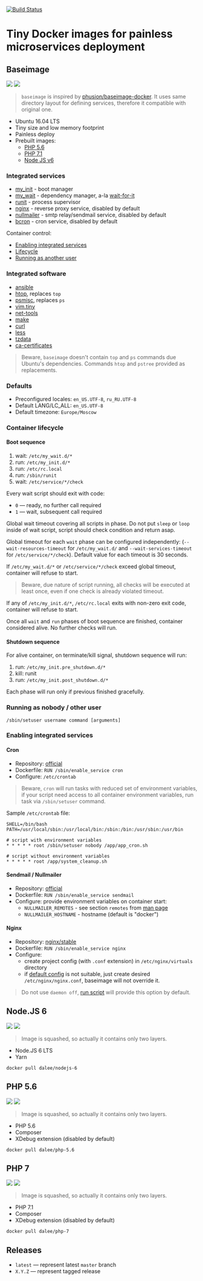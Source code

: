[![Build Status](https://travis-ci.org/Dalee/build.docker.svg?branch=master)](https://travis-ci.org/Dalee/build.docker)

# Tiny Docker images for painless microservices deployment

## Baseimage

[![](https://images.microbadger.com/badges/image/dalee/baseimage.svg)](https://microbadger.com/images/dalee/baseimage "Get your own image badge on microbadger.com")
[![](https://images.microbadger.com/badges/version/dalee/baseimage.svg)](https://microbadger.com/images/dalee/baseimage "Get your own version badge on microbadger.com")

> `baseimage` is inspired by [phusion/baseimage-docker](https://github.com/phusion/baseimage-docker).
It uses same directory layout for defining services, therefore it compatible with original one. 

* Ubuntu 16.04 LTS 
* Tiny size and low memory footprint
* Painless deploy
* Prebuilt images:
    * <a href="#php56">PHP 5.6</a>
    * <a href="#php7">PHP 7.1</a>
    * <a href="#nodejs6">Node JS v6</a>

### Integrated services

* [my_init](sbin/my_init) - boot manager
* [my_wait](sbin/my_wait) - dependency manager, a-la [wait-for-it](https://github.com/vishnubob/wait-for-it)  
* [runit](http://smarden.org/runit/) - process supervisor
* [nginx](https://nginx.org/) - reverse proxy service, disabled by default
* [nullmailer](https://github.com/bruceg/nullmailer) - smtp relay/sendmail service, disabled by default
* [bcron](https://github.com/bruceg/bcron) - cron service, disabled by default

Container control:
* <a href="#enabling-services">Enabling integrated services</a>
* <a href="#container-lifecyle">Lifecycle</a>
* <a href="#sudo-su">Running as another user</a>

### Integrated software

* [ansible](https://www.ansible.com/)
* [htop](https://packages.ubuntu.com/xenial/htop), replaces `top`
* [psmisc](https://packages.ubuntu.com/xenial/psmisc), replaces `ps`
* [vim.tiny](https://packages.ubuntu.com/xenial/vim-tiny)
* [net-tools](https://packages.ubuntu.com/xenial/net-tools)
* [make](https://packages.ubuntu.com/xenial/make)
* [curl](https://packages.ubuntu.com/xenial/curl)
* [less](https://packages.ubuntu.com/xenial/less)
* [tzdata](https://packages.ubuntu.com/xenial/tzdata)
* [ca-certificates](https://packages.ubuntu.com/xenial/ca-certificates)

> Beware, `baseimage` doesn't contain `top` and `ps` commands due Ubuntu's dependencies.
Commands `htop` and `pstree` provided as replacements.

### Defaults

* Preconfigured locales: `en_US.UTF-8`, `ru_RU.UTF-8`
* Default LANG/LC_ALL: `en_US.UTF-8`
* Default timezone: `Europe/Moscow`

<a name="container-lifecycle"></a>
### Container lifecycle  

#### Boot sequence

1. wait: `/etc/my_wait.d/*`
2. run: `/etc/my_init.d/*`
3. run: `/etc/rc.local`
4. run: `/sbin/runit`
5. wait: `/etc/service/*/check`

Every wait script should exit with code:
* `0` — ready, no further call required
* `1` — wait, subsequent call required

Global wait timeout covering all scripts in phase.
Do not put `sleep` or `loop` inside of wait script, script should 
check condition and return asap.

Global timeout for each `wait` phase can be configured independently:
(`--wait-resources-timeout` for `/etc/my_wait.d/` and `--wait-services-timeout`
for `/etc/service/*/check`). Default value for each timeout is 30 seconds.

If `/etc/my_wait.d/*` or `/etc/service/*/check` exceed global timeout,
container will refuse to start.

> Beware, due nature of script running, all checks will be executed
at least once, even if one check is already violated timeout.

If any of `/etc/my_init.d/*`, `/etc/rc.local` exits with non-zero exit code,
container will refuse to start.

Once all `wait` and `run` phases of boot sequence are finished, 
container considered alive. No further checks will run.

#### Shutdown sequence

For alive container, on terminate/kill signal, shutdown sequence will
run:

1. run: `/etc/my_init.pre_shutdown.d/*`
2. kill: runit
3. run: `/etc/my_init.post_shutdown.d/*`

Each phase will run only if previous finished gracefully.

<a name="sudo-su"></a>
### Running as nobody / other user

`/sbin/setuser username command [arguments]`

<a name="enabling-services"></a>
### Enabling integrated services

#### Cron

* Repository: [official](https://packages.ubuntu.com/xenial/bcron)
* Dockerfile: `RUN /sbin/enable_service cron`
* Configure: `/etc/crontab`

> Beware, `cron` will run tasks with reduced set of environment variables, 
if your script need access to all container environment variables, 
run task via `/sbin/setuser` command.

Sample `/etc/crontab` file:
```
SHELL=/bin/bash
PATH=/usr/local/sbin:/usr/local/bin:/sbin:/bin:/usr/sbin:/usr/bin

# script with environment variables
* * * * * root /sbin/setuser nobody /app/app_cron.sh

# script without environment variables
* * * * * root /app/system_cleanup.sh
```

#### Sendmail / Nullmailer

* Repository: [official](https://packages.ubuntu.com/xenial/nullmailer)
* Dockerfile: `RUN /sbin/enable_service sendmail`
* Configure: provide environment variables on container start:
    * `NULLMAILER_REMOTES` - see section `remotes` from [man page](http://manpages.ubuntu.com/manpages/xenial/man8/nullmailer-send.8.html) 
    * `NULLMAILER_HOSTNAME` - hostname (default is "docker")

#### Nginx

* Repository: [nginx/stable](http://nginx.org/en/linux_packages.html#stable)
* Dockerfile: `RUN /sbin/enable_service nginx`
* Configure: 
    * create project config (with `.conf` extension) in `/etc/nginx/virtuals` directory
    * if [default config](system/service.available/nginx/nginx.conf) is not suitable,
    just create desired `/etc/nginx/nginx.conf`, baseimage will not override it.

> Do not use `daemon off`, [run script](system/service.available/nginx/nginx/run) will provide
this option by default.

<a name="nodejs6"></a>
## Node.JS 6

[![](https://images.microbadger.com/badges/image/dalee/nodejs-6.svg)](https://microbadger.com/images/dalee/nodejs-6 "Get your own image badge on microbadger.com")
[![](https://images.microbadger.com/badges/version/dalee/nodejs-6.svg)](https://microbadger.com/images/dalee/nodejs-6 "Get your own version badge on microbadger.com")

> Image is squashed, so actually it contains only two layers.

* Node.JS 6 LTS
* Yarn

`docker pull dalee/nodejs-6`

<a name="php56"></a>
## PHP 5.6

[![](https://images.microbadger.com/badges/image/dalee/php-5.6.svg)](https://microbadger.com/images/dalee/php-5.6 "Get your own image badge on microbadger.com")
[![](https://images.microbadger.com/badges/version/dalee/php-5.6.svg)](https://microbadger.com/images/dalee/php-5.6 "Get your own version badge on microbadger.com")

> Image is squashed, so actually it contains only two layers.

* PHP 5.6
* Composer
* XDebug extension (disabled by default)

`docker pull dalee/php-5.6`

<a name="php7"></a>
## PHP 7

[![](https://images.microbadger.com/badges/image/dalee/php-7.svg)](https://microbadger.com/images/dalee/php-7 "Get your own image badge on microbadger.com")
[![](https://images.microbadger.com/badges/version/dalee/php-7.svg)](https://microbadger.com/images/dalee/php-7 "Get your own version badge on microbadger.com")

> Image is squashed, so actually it contains only two layers.

* PHP 7.1
* Composer
* XDebug extension (disabled by default)

`docker pull dalee/php-7`

## Releases

* `latest` — represent latest `master` branch
* `X.Y.Z` — represent tagged release
